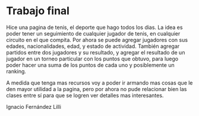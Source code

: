 # Trabajo final

Hice una pagina de tenis, el deporte que hago todos los dias. La idea es poder tener un seguimiento de cualquier jugador de tenis, en cualquier circuito en el que 
compita. Por ahora se puede agregar jugadores con sus edades, nacionalidades, edad, y estado de actividad. También agregar partidos entre dos jugadores y su resultado,
y agregar el resultado de un jugador en un torneo particular con los puntos que obtuvo, para luego poder hacer una suma de los puntos de cada uno y posiblemente un ranking.

A medida que tenga mas recursos voy a poder ir armando mas cosas que le den mayor utilidad a la pagina, pero por ahora no pude relacionar bien las clases entre sí para
que se logren ver detalles mas interesantes.

Ignacio Fernández Lilli
